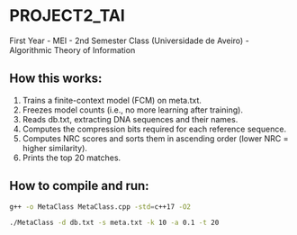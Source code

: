 # PROJECT2_TAI
First Year - MEI - 2nd Semester Class (Universidade de Aveiro) - Algorithmic Theory of Information 

## How this works:

1. Trains a finite-context model (FCM) on meta.txt.
2. Freezes model counts (i.e., no more learning after training).
3. Reads db.txt, extracting DNA sequences and their names.
4. Computes the compression bits required for each reference sequence.
5. Computes NRC scores and sorts them in ascending order (lower NRC = higher similarity).
6. Prints the top 20 matches.

## How to compile and run:
```bash
g++ -o MetaClass MetaClass.cpp -std=c++17 -O2

./MetaClass -d db.txt -s meta.txt -k 10 -a 0.1 -t 20
```